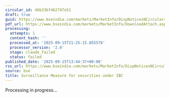 ```yaml
---
circular_id: 46b33bf462747e51
draft: true
guid: https://www.bseindia.com/markets/MarketInfo/DispNoticesNCirculars.aspx?Noticeid={727A8183-EE87-45FE-A327-5B3506020838}&noticeno=20250915-58&dt=09/15/2025&icount=58&totcount=81&flag=0
pdf_url: https://www.bseindia.com/markets/MarketInfo/DownloadAttach.aspx?id=20250915-58&attachedId=bdf1501e-372b-48f4-b11e-38a5db031d57
processing:
  attempts: 1
  content_hash: ''
  processed_at: '2025-09-15T21:25:15.855578'
  processor_version: '2.0'
  stage: claude_failed
  status: failed
published_date: '2025-09-15T13:44:37+00:00'
rss_url: https://www.bseindia.com/markets/MarketInfo/DispNoticesNCirculars.aspx?Noticeid={727A8183-EE87-45FE-A327-5B3506020838}&noticeno=20250915-58&dt=09/15/2025&icount=58&totcount=81&flag=0
source: bse
title: Surveillance Measure for securities under IBC
---
```


Processing in progress...
